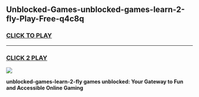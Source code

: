 
## Unblocked-Games-unblocked-games-learn-2-fly-Play-Free-q4c8q
<h3>
<a href="https://premium76.site?title=unblocked-games-learn-2-fly&ref=23A">CLICK TO PLAY</a></h3>
<hr>

<h3>
<a href="https://premium76.site?title=unblocked-games-learn-2-fly&ref=23A">CLICK 2 PLAY</a>
  
</h3>

<a href="https://premium76.site?title=unblocked-games-learn-2-fly&ref=23A"><img src="https://clearcache.store/games.png"></a>


**unblocked-games-learn-2-fly games unblocked: Your Gateway to Fun and Accessible Online Gaming**
